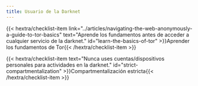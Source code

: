 ```yaml
---
title: Usuario de la Darknet
---
```

{{< hextra/checklist-item link="../articles/navigating-the-web-anonymously-a-guide-to-tor-basics" text="Aprende los fundamentos antes de acceder a cualquier servicio de la darknet." id="learn-the-basics-of-tor" >}}Aprender los fundamentos de Tor{{< /hextra/checklist-item >}}

{{< hextra/checklist-item text="Nunca uses cuentas/dispositivos personales para actividades en la darknet." id="strict-compartmentalization" >}}Compartmentalización estricta{{< /hextra/checklist-item >}}